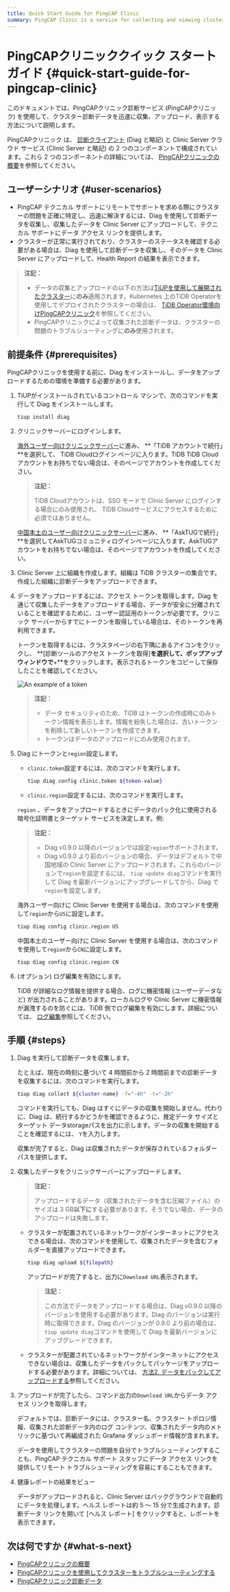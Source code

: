 ```yaml
---
title: Quick Start Guide for PingCAP Clinic
summary: PingCAP Clinic is a service for collecting and viewing cluster diagnosis data quickly. It consists of Diag client and Clinic Server. Users can collect diagnostic data with Diag, upload it to Clinic Server, and view the results of Health Report. Before using it, users need to install Diag, log in to Clinic Server, create an organization, get an access token, and set the token and region in Diag. After collecting and uploading data, users can get the data access link and view the Health Report.
---
```


# PingCAPクリニッククイック スタート ガイド {#quick-start-guide-for-pingcap-clinic}

このドキュメントでは、PingCAPクリニック診断サービス (PingCAPクリニック) を使用して、クラスター診断データを迅速に収集、アップロード、表示する方法について説明します。

PingCAPクリニック は、 [診断クライアント](https://github.com/pingcap/diag) (Diag と略記) と Clinic Server クラウド サービス (Clinic Server と略記) の 2 つのコンポーネントで構成されています。これら 2 つのコンポーネントの詳細については、 [PingCAPクリニックの概要](/clinic/clinic-introduction.md)を参照してください。

## ユーザーシナリオ {#user-scenarios}

-   PingCAP テクニカル サポートにリモートでサポートを求める際にクラスターの問題を正確に特定し、迅速に解決するには、Diag を使用して診断データを収集し、収集したデータを Clinic Server にアップロードして、テクニカル サポートにデータ アクセス リンクを提供します。
-   クラスターが正常に実行されており、クラスターのステータスを確認する必要がある場合は、Diag を使用して診断データを収集し、そのデータを Clinic Server にアップロードして、Health Report の結果を表示できます。

> **注記：**
>
> -   データの収集とアップロードの以下の方法は[TiUPを使用して展開されたクラスター](/production-deployment-using-tiup.md)に**のみ**適用されます。Kubernetes 上のTiDB Operatorを使用してデプロイされたクラスターの場合は、 [TiDB Operator環境向けPingCAPクリニック](https://docs.pingcap.com/tidb-in-kubernetes/stable/clinic-user-guide)を参照してください。
> -   PingCAPクリニックによって収集された診断データは、クラスターの問題のトラブルシューティングに**のみ**使用されます。

## 前提条件 {#prerequisites}

PingCAPクリニックを使用する前に、Diag をインストールし、データをアップロードするための環境を準備する必要があります。

1.  TiUPがインストールされているコントロール マシンで、次のコマンドを実行して Diag をインストールします。

    ```bash
    tiup install diag
    ```

2.  クリニックサーバーにログインします。

    <SimpleTab groupId="clinicServer">
     <div label="Clinic Server for international users" value="clinic-us">

    [海外ユーザー向けクリニックサーバー](https://clinic.pingcap.com)に進み、 **「TiDB アカウントで続行」**を選択して、 TiDB Cloudログイン ページに入ります。TiDB TiDB Cloudアカウントをお持ちでない場合は、そのページでアカウントを作成してください。

    > **注記：**
    >
    > TiDB Cloudアカウントは、SSO モードで Clinic Server にログインする場合にのみ使用され、 TiDB Cloudサービスにアクセスするために必須ではありません。

    </div>

    <div label="Clinic Server for users in the Chinese mainland" value="clinic-cn">

    [中国本土のユーザー向けクリニックサーバー](https://clinic.pingcap.com.cn)に進み、 **「AskTUGで続行」**を選択してAskTUGコミュニティログインページに入ります。AskTUGアカウントをお持ちでない場合は、そのページでアカウントを作成してください。

    </div>
     </SimpleTab>

3.  Clinic Server 上に組織を作成します。組織は TiDB クラスターの集合です。作成した組織に診断データをアップロードできます。

4.  データをアップロードするには、アクセス トークンを取得します。Diag を通じて収集したデータをアップロードする場合、データが安全に分離されていることを確認するために、ユーザー認証用のトークンが必要です。クリニック サーバーからすでにトークンを取得している場合は、そのトークンを再利用できます。

    トークンを取得するには、クラスタページの右下隅にあるアイコンをクリックし、 **[診断ツールのアクセス トークンを取得]**を選択して、ポップアップ ウィンドウで**+**をクリックします。表示されるトークンをコピーして保存したことを確認してください。

    ![An example of a token](/media/clinic-get-token.png)

    > **注記：**
    >
    > -   データ セキュリティのため、TiDB はトークンの作成時にのみトークン情報を表示します。情報を紛失した場合は、古いトークンを削除して新しいトークンを作成できます。
    > -   トークンはデータのアップロードにのみ使用されます。

5.  Diag にトークンと`region`設定します。

    -   `clinic.token`設定するには、次のコマンドを実行します。

        ```bash
        tiup diag config clinic.token ${token-value}
        ```

    -   `clinic.region`設定するには、次のコマンドを実行します。

    `region` 、データをアップロードするときにデータのパック化に使用される暗号化証明書とターゲット サービスを決定します。例:

    > **注記：**
    >
    > -   Diag v0.9.0 以降のバージョンでは設定`region`サポートされます。
    > -   Diag v0.9.0 より前のバージョンの場合、データはデフォルトで中国地域の Clinic Server にアップロードされます。これらのバージョンで`region`を設定するには、 `tiup update diag`コマンドを実行して Diag を最新バージョンにアップグレードしてから、Diag で`region`を設定します。

    <SimpleTab groupId="clinicServer">
     <div label="Clinic Server for international users" value="clinic-us">

    海外ユーザー向けに Clinic Server を使用する場合は、次のコマンドを使用して`region`から`US`に設定します。

    ```bash
    tiup diag config clinic.region US
    ```

    </div>
     <div label="Clinic Server for users in the Chinese mainland" value="clinic-cn">

    中国本土のユーザー向けに Clinic Server を使用する場合は、次のコマンドを使用して`region`から`CN`に設定します。

    ```bash
    tiup diag config clinic.region CN
    ```

    </div>

    </SimpleTab>

6.  (オプション) ログ編集を有効にします。

    TiDB が詳細なログ情報を提供する場合、ログに機密情報 (ユーザーデータなど) が出力されることがあります。ローカルログや Clinic Server に機密情報が漏洩するのを防ぐには、TiDB 側でログ編集を有効にします。詳細については、 [ログ編集](/log-redaction.md#log-redaction-in-tidb-side)参照してください。

## 手順 {#steps}

1.  Diag を実行して診断データを収集します。

    たとえば、現在の時刻に基づいて 4 時間前から 2 時間前までの診断データを収集するには、次のコマンドを実行します。

    ```bash
    tiup diag collect ${cluster-name} -f="-4h" -t="-2h"
    ```

    コマンドを実行しても、Diag はすぐにデータの収集を開始しません。代わりに、Diag は、続行するかどうかを確認できるように、推定データ サイズとターゲット データstorageパスを出力に示します。データの収集を開始することを確認するには、 `Y`を入力します。

    収集が完了すると、Diag は収集されたデータが保存されているフォルダー パスを提供します。

2.  収集したデータをクリニックサーバーにアップロードします。

    > **注記：**
    >
    > アップロードするデータ（収集されたデータを含む圧縮ファイル）のサイズは 3 GB**以下に**する必要があります。そうでない場合、データのアップロードは失敗します。

    -   クラスターが配置されているネットワークがインターネットにアクセスできる場合は、次のコマンドを使用して、収集されたデータを含むフォルダーを直接アップロードできます。

        ```bash
        tiup diag upload ${filepath}
        ```

        アップロードが完了すると、出力に`Download URL`表示されます。

        > **注記：**
        >
        > この方法でデータをアップロードする場合は、Diag v0.9.0 以降のバージョンを使用する必要があります。Diag のバージョンは実行時に取得できます。Diag のバージョンが 0.9.0 より前の場合は、 `tiup update diag`コマンドを使用して Diag を最新バージョンにアップグレードできます。

    -   クラスターが配置されているネットワークがインターネットにアクセスできない場合は、収集したデータをパックしてパッケージをアップロードする必要があります。詳細については、 [方法2. データをパックしてアップロードする](/clinic/clinic-user-guide-for-tiup.md#method-2-pack-and-upload-data)参照してください。

3.  アップロードが完了したら、コマンド出力の`Download URL`からデータ アクセス リンクを取得します。

    デフォルトでは、診断データには、クラスター名、クラスター トポロジ情報、収集された診断データ内のログ コンテンツ、収集されたデータ内のメトリックに基づいて再編成された Grafana ダッシュボード情報が含まれます。

    データを使用してクラスターの問題を自分でトラブルシューティングすることも、PingCAP テクニカル サポート スタッフにデータ アクセス リンクを提供してリモート トラブルシューティングを容易にすることもできます。

4.  健康レポートの結果をビュー

    データがアップロードされると、Clinic Server はバックグラウンドで自動的にデータを処理します。ヘルス レポートは約 5 ～ 15 分で生成されます。診断データ リンクを開いて [ヘルス レポート] をクリックすると、レポートを表示できます。

## 次は何ですか {#what-s-next}

-   [PingCAPクリニックの概要](/clinic/clinic-introduction.md)
-   [PingCAPクリニックを使用してクラスターをトラブルシューティングする](/clinic/clinic-user-guide-for-tiup.md)
-   [PingCAPクリニック診断データ](/clinic/clinic-data-instruction-for-tiup.md)
